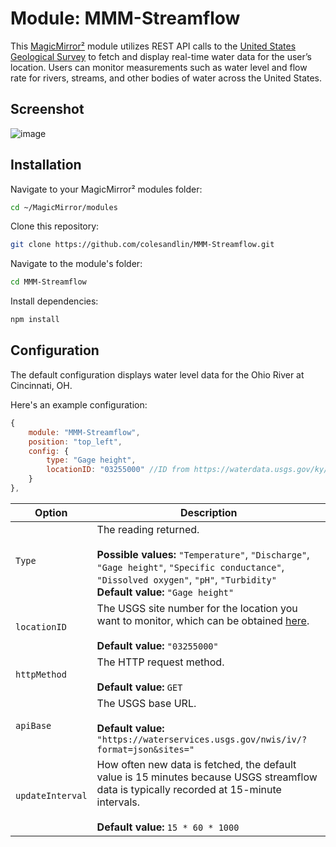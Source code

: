 # Module: MMM-Streamflow
This [MagicMirror²](https://magicmirror.builders/) module utilizes REST API calls to the [United States Geological Survey](https://www.usgs.gov/tools/usgs-water-services) to fetch and display real-time water data for the user’s location. Users can monitor measurements such as water level and flow rate for rivers, streams, and other bodies of water across the United States.

## Screenshot
![image](https://github.com/colesandlin/MMM-Streamflow/assets/65195437/e0421b65-f821-41d9-9105-3b85238f556e)

## Installation

Navigate to your MagicMirror² modules folder:
```bash
cd ~/MagicMirror/modules
```

Clone this repository:
```bash
git clone https://github.com/colesandlin/MMM-Streamflow.git
```

Navigate to the module's folder:
```bash
cd MMM-Streamflow
```

Install dependencies:
```bash
npm install
```

## Configuration
The default configuration displays water level data for the Ohio River at Cincinnati, OH.

Here's an example configuration:
```JavaScript
{
    module: "MMM-Streamflow",
    position: "top_left",
    config: {
    	type: "Gage height",
        locationID: "03255000" //ID from https://waterdata.usgs.gov/ky/nwis/current/?type=flow
    }
},
```

|Option|Description|
|---|---|
|`Type`|The reading returned. <br><br> **Possible values:** `"Temperature"`, `"Discharge"`, `"Gage height"`, `"Specific conductance"`, `"Dissolved oxygen"`, `"pH"`, `"Turbidity"` <br> **Default value:** `"Gage height"`|
|`locationID`|The USGS site number for the location you want to monitor, which can be obtained [here](https://maps.waterdata.usgs.gov/mapper/index.html). <br><br> **Default value:** `"03255000"`|
|`httpMethod`|The HTTP request method. <br><br> **Default value:** `GET`|
|`apiBase`|The USGS base URL. <br><br> **Default value:** `"https://waterservices.usgs.gov/nwis/iv/?format=json&sites="`|
|`updateInterval`|How often new data is fetched, the default value is 15 minutes because USGS streamflow data is typically recorded at 15-minute intervals. <br><br> **Default value:** `15 * 60 * 1000`|
